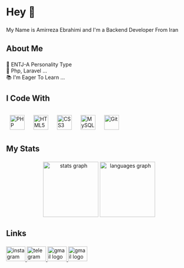 
###

<h1 align="left">Hey 👋</h1>

###

<p align="left">My Name is Amirreza Ebrahimi and I'm a  Backend  Developer From Iran</p>

###

<h2 align="left">About Me</h2>

###

<p align="left">🦅 ENTJ-A Personality Type<br>🚀 Php, Laravel ...<br>📚 I'm Eager To Learn ...</p>

###

<p align="left"></p>

###

<h2 align="left">I Code With</h2>

###

<div align="left">
  <a href="https://www.php.net/" target="_blank"><img style="margin: 10px" src="https://profilinator.rishav.dev/skills-assets/php-original.svg" alt="PHP" height="40" /></a>
  <a href="https://en.wikipedia.org/wiki/HTML5" target="_blank"><img style="margin: 10px" src="https://profilinator.rishav.dev/skills-assets/html5-original-wordmark.svg" alt="HTML5" height="40" /></a>
  <a href="https://www.w3schools.com/css/" target="_blank"><img style="margin: 10px" src="https://profilinator.rishav.dev/skills-assets/css3-original-wordmark.svg" alt="CSS3" height="40" /></a>
  <a href="https://www.mysql.com/" target="_blank"><img style="margin: 10px" src="https://profilinator.rishav.dev/skills-assets/mysql-original-wordmark.svg" alt="MySQL" height="40" /></a>  
  <a href="https://github.com/" target="_blank"><img style="margin: 10px" src="https://profilinator.rishav.dev/skills-assets/git-scm-icon.svg" alt="Git" height="40" /></a>  
</div>

###

<h2 align="left">My Stats</h2>

###

<div align="center">
  <img src="https://github-stats-alpha.vercel.app/api?username=AmirezaEb&cc=22272e&tc=37BCF6&ic=AE87FF&bc=AE87FF" height="150" alt="stats graph"  />
  <img src="https://github-readme-stats.vercel.app/api/top-langs?username=AmirezaEb&locale=en&hide_title=false&layout=compact&card_width=320&langs_count=5&theme=dracula&hide_border=false&order=1" height="150" alt="languages graph"  />
</div>

###

<h2 align="left">Links</h2>

###
<div align="left">
  <a href="https://instagram.com/amireza._.eb" target="_blank">
    <img src="https://raw.githubusercontent.com/maurodesouza/profile-readme-generator/master/src/assets/icons/social/instagram/default.svg" width="52" height="40" alt="instagram logo"  />
  </a>
  <a href="https://telegram.me/a_m_b_r" target="_blank">
    <img src="https://raw.githubusercontent.com/maurodesouza/profile-readme-generator/master/src/assets/icons/social/telegram/default.svg" width="52" height="40" alt="telegram logo"  />
  </a>
  <a href="aabrahimi1718@gmail.com" target="_blank">
    <img src="https://raw.githubusercontent.com/maurodesouza/profile-readme-generator/master/src/assets/icons/social/gmail/default.svg" width="52" height="40" alt="gmail logo"  />
  </a>
  <a href="aabrahimi1718@gmail.com" target="_blank">
    <img src="https://raw.githubusercontent.com/maurodesouza/profile-readme-generator/master/src/assets/icons/social/linkedin/default.svg" width="52" height="40" alt="gmail logo"  />
  </a>
</div>

###


